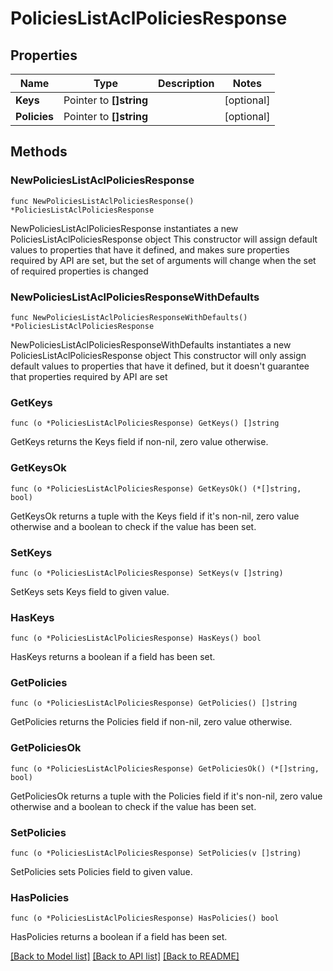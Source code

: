 # PoliciesListAclPoliciesResponse


## Properties

Name | Type | Description | Notes
------------ | ------------- | ------------- | -------------
**Keys** | Pointer to **[]string** |  | [optional] 
**Policies** | Pointer to **[]string** |  | [optional] 



## Methods


### NewPoliciesListAclPoliciesResponse

`func NewPoliciesListAclPoliciesResponse() *PoliciesListAclPoliciesResponse`

NewPoliciesListAclPoliciesResponse instantiates a new PoliciesListAclPoliciesResponse object
This constructor will assign default values to properties that have it defined,
and makes sure properties required by API are set, but the set of arguments
will change when the set of required properties is changed

### NewPoliciesListAclPoliciesResponseWithDefaults

`func NewPoliciesListAclPoliciesResponseWithDefaults() *PoliciesListAclPoliciesResponse`

NewPoliciesListAclPoliciesResponseWithDefaults instantiates a new PoliciesListAclPoliciesResponse object
This constructor will only assign default values to properties that have it defined,
but it doesn't guarantee that properties required by API are set


### GetKeys

`func (o *PoliciesListAclPoliciesResponse) GetKeys() []string`

GetKeys returns the Keys field if non-nil, zero value otherwise.

### GetKeysOk

`func (o *PoliciesListAclPoliciesResponse) GetKeysOk() (*[]string, bool)`

GetKeysOk returns a tuple with the Keys field if it's non-nil, zero value otherwise
and a boolean to check if the value has been set.

### SetKeys

`func (o *PoliciesListAclPoliciesResponse) SetKeys(v []string)`

SetKeys sets Keys field to given value.


### HasKeys

`func (o *PoliciesListAclPoliciesResponse) HasKeys() bool`

HasKeys returns a boolean if a field has been set.




### GetPolicies

`func (o *PoliciesListAclPoliciesResponse) GetPolicies() []string`

GetPolicies returns the Policies field if non-nil, zero value otherwise.

### GetPoliciesOk

`func (o *PoliciesListAclPoliciesResponse) GetPoliciesOk() (*[]string, bool)`

GetPoliciesOk returns a tuple with the Policies field if it's non-nil, zero value otherwise
and a boolean to check if the value has been set.

### SetPolicies

`func (o *PoliciesListAclPoliciesResponse) SetPolicies(v []string)`

SetPolicies sets Policies field to given value.


### HasPolicies

`func (o *PoliciesListAclPoliciesResponse) HasPolicies() bool`

HasPolicies returns a boolean if a field has been set.









[[Back to Model list]](../README.md#documentation-for-models) [[Back to API list]](../README.md#documentation-for-api-endpoints) [[Back to README]](../README.md)


